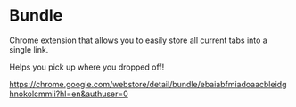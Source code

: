 # Bundle
Chrome extension that allows you to easily store all current tabs into a single link.

Helps you pick up where you dropped off!

https://chrome.google.com/webstore/detail/bundle/ebaiabfmiadoaacbleidghnokolcmmii?hl=en&authuser=0
